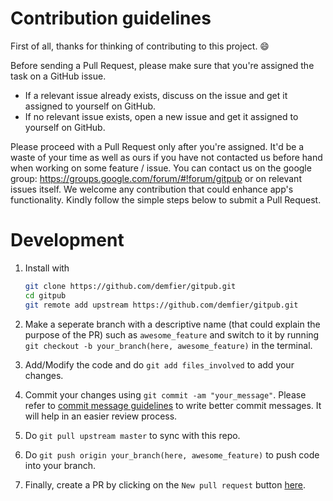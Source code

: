 # Contribution guidelines

First of all, thanks for thinking of contributing to this project. :smile:

Before sending a Pull Request, please make sure that you're assigned the task on a GitHub issue.

- If a relevant issue already exists, discuss on the issue and get it assigned to yourself on GitHub.
- If no relevant issue exists, open a new issue and get it assigned to yourself on GitHub.

Please proceed with a Pull Request only after you're assigned. It'd be a waste of your time as well as ours if you have not contacted us before hand when working on some feature / issue. You can contact us on the google group: https://groups.google.com/forum/#!forum/gitpub or on relevant issues itself. We welcome any contribution that could enhance app's functionality. Kindly follow the simple steps below to submit a Pull Request.

# Development

1) Install with

    ```sh
    git clone https://github.com/demfier/gitpub.git
    cd gitpub
    git remote add upstream https://github.com/demfier/gitpub.git
    ```

2) Make a seperate branch with a descriptive name (that could explain the purpose of the PR) such as `awesome_feature` and switch to it by running `git checkout -b your_branch(here, awesome_feature)` in the terminal.

3) Add/Modify the code and do `git add files_involved` to add your changes.

4) Commit your changes using `git commit -am "your_message"`. Please refer to [commit message guidelines](https://chris.beams.io/posts/git-commit/) to write better commit messages. It will help in an easier review process.

5) Do `git pull upstream master` to sync with this repo.

6) Do `git push origin your_branch(here, awesome_feature)` to push code into your branch.

7) Finally, create a PR by clicking on the `New pull request` button [here](https://github.com/demfier/gitpub/pulls).

